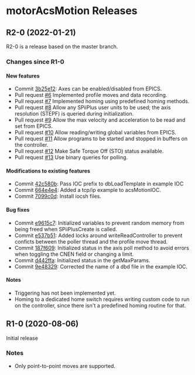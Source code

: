 # motorAcsMotion Releases

## __R2-0 (2022-01-21)__
R2-0 is a release based on the master branch.

### Changes since R1-0

#### New features

* Commit [3b25e12](https://github.com/epics-motor/motorAcsMotion/commit/3b25e1210ef5584d4cab74eee7650e97b9c932b4): Axes can be enabled/disabled from EPICS.
* Pull request [#6](https://github.com/epics-motor/motorAcsMotion/pull/6) Implemented profile moves and data recording.
* Pull request [#7](https://github.com/epics-motor/motorAcsMotion/pull/7) Implemented homing using predefined homing methods.
* Pull request [#8](https://github.com/epics-motor/motorAcsMotion/pull/8) Allow any SPiiPlus user units to be used; the axis resolution (STEPF) is queried during initialization.
* Pull request [#9](https://github.com/epics-motor/motorAcsMotion/pull/9) Allow the max velocity and acceleration to be read and set from EPICS.
* Pull request [#10](https://github.com/epics-motor/motorAcsMotion/pull/10) Allow reading/writing global variables from EPICS.
* Pull request [#11](https://github.com/epics-motor/motorAcsMotion/pull/11) Allow programs to be started and stopped in buffers on the controller.
* Pull request [#12](https://github.com/epics-motor/motorAcsMotion/pull/12) Make Safe Torque Off (STO) status available.
* Pull request [#13](https://github.com/epics-motor/motorAcsMotion/pull/13) Use binary queries for polling.

#### Modifications to existing features

* Commit [42c580b](https://github.com/epics-motor/motorAcsMotion/commit/42c580b9d3d1376e3756e2821e1097c1d394b93e): Pass IOC prefix to dbLoadTemplate in example IOC
* Commit [664e4e4](https://github.com/epics-motor/motorAcsMotion/commit/664e4e43876fe576c4ce1cca0fefdd143ca8ecae): Added a tcp/ip example to acsMotionIOC.
* Commit [7099c0d](https://github.com/epics-motor/motorAcsMotion/commit/7099c0d7264a53d8f8f5abbbbd07ec297e98e9e0): Install iocsh files.

#### Bug fixes

* Commit [e9615c7](https://github.com/epics-motor/motorAcsMotion/commit/e9615c7a59f0683761b57c112780f47c925e7229): Initialized variables to prevent random memory from being freed when SPiiPlusCreate is called.
* Commit [e537b51](https://github.com/epics-motor/motorAcsMotion/commit/e537b51baa182cc7ad3046b897c7e53f888d64f0): Added locks around writeReadController to prevent conficts between the poller thread and the profile move thread.
* Commit [187f609](https://github.com/epics-motor/motorAcsMotion/commit/187f6095f70ed0b459980c690dc70f88ed10d8c7): Initialized status in the axis poll method to avoid errors when toggling the CNEN field or changing a limit.
* Commit [d442ffa](https://github.com/epics-motor/motorAcsMotion/commit/d442ffa3f711377495de9390102b6d8eee6293ba): Initialized status in the getMaxParams.
* Commit [9e48329](https://github.com/epics-motor/motorAcsMotion/commit/9e48329927849ca802c89d17c900ca7985e9a219): Corrected the name of a dbd file in the example IOC.

#### Notes

* Triggering has not been implemented yet.
* Homing to a dedicated home switch requires writing custom code to run on the controller, since there isn't a predefined homing routine for that.

## __R1-0 (2020-08-06)__
Initial release

### Notes

* Only point-to-point moves are supported.

